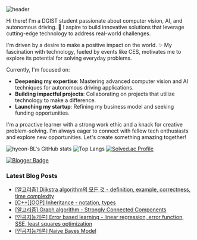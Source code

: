![header](https://capsule-render.vercel.app/api?type=wave&color=auto&height=300&section=header&text=Hyeon's%20Github&fontSize=90)

Hi there! I'm a DGIST student passionate about computer vision, AI, and autonomous driving. 🚗 I aspire to build innovative solutions that leverage cutting-edge technology to address real-world challenges.

I'm driven by a desire to make a positive impact on the world. ✨ My fascination with technology, fueled by events like CES, motivates me to explore its potential for solving everyday problems.

Currently, I'm focused on:

 - **Deepening my expertise**: Mastering advanced computer vision and AI techniques for autonomous driving applications.
 - **Building impactful projects**: Collaborating on projects that utilize technology to make a difference.
 - **Launching my startup**: Refining my business model and seeking funding opportunities.

I'm a proactive learner with a strong work ethic and a knack for creative problem-solving.  I'm always eager to connect with fellow tech enthusiasts and explore new opportunities. Let's create something amazing together!


![hyeon-BL's GitHub stats](https://github-readme-stats.vercel.app/api?username=hyeon-BL&show_icons=true&theme=radical)
![Top Langs](https://github-readme-stats.vercel.app/api/top-langs/?username=hyeon-BL&layout=compact&hide=Jupyter%20Notebook)
[![Solved.ac Profile](http://mazassumnida.wtf/api/generate_badge?boj=lhbj1115)](https://solved.ac/lhbj1115)



[![Blogger Badge](https://img.shields.io/badge/Tech%20Blog-555263?style=flat&logoColor=white)](https://hyeondev.blogspot.com/)
### Latest Blog Posts

- [[알고리즘] Dijkstra algorithm의 모든 것 - definition, example, correctness, time complexity](https://hyeondev.blogspot.com/2024/11/dijkstra-algorithm-definition-example.html)
- [[C++][OOP] Inheritance - notation, types](https://hyeondev.blogspot.com/2024/11/coop-inheritance-notation-types.html)
- [[알고리즘] Graph algorithm - Strongly Connected Components](https://hyeondev.blogspot.com/2024/11/graph-algorithm-strongly-connected.html)
- [[인공지능개론] Error based learning - linear regression, error function, SSE, least squares optimization](https://hyeondev.blogspot.com/2024/11/error-based-learning-linear-regression.html)
- [[인공지능개론] Naive Bayes Model](https://hyeondev.blogspot.com/2024/10/naive-bayes-model.html)

